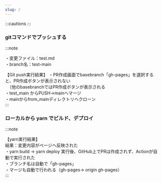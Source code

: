```yaml
---
slug: /
---
```


:::cautions
:::
### gitコマンドでプッシュする

:::note

・変更ファイル：test.md  
・branch名：test-main  

【Git push実行結果】
    ・PR作成画面でbasebranch「gh-pages」を選択すると、PR作成ボタンが表示されない  
    　（他のbasebranchではPR作成ボタンが表示される  
    ・test_main からPUSH→mainへマージ  
    ・mainからfrom_mainディレクトリへクローン  
:::

### ローカルから yarn でビルド、デプロイ

:::note

【yarn実行結果】  
    結果：変更内容がページへ反映された  
    ・yarn build → yarn deploy 実行後、GitHub上でPRは作成されず、Actionが自動で実行された  
    ・ブランチ名は自動で「gh-pages」  
    ・マージも自動で行われる（gh-pages→ origin gh-pages）  
:::
